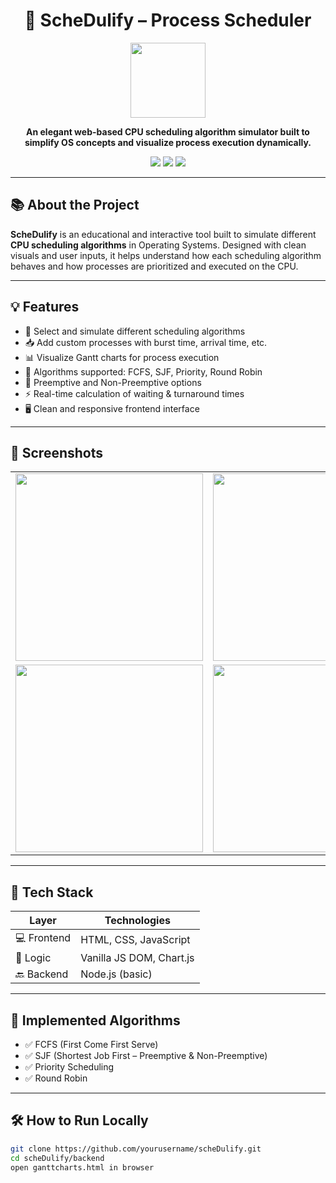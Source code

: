 <h1 align="center">🧠 ScheDulify – Process Scheduler</h1>

<p align="center">
  <img src="backend/images/kashishpic.png" width="120" />
</p>

<p align="center"><b>An elegant web-based CPU scheduling algorithm simulator built to simplify OS concepts and visualize process execution dynamically.</b></p>

<p align="center">
  <img src="https://img.shields.io/badge/Project-Type%3A%20Academic-blueviolet" />
  <img src="https://img.shields.io/badge/Made%20With-❤️%20by%20Kashish%20%26%20Team-blue" />
  <img src="https://img.shields.io/badge/OS%20Concepts-Visualized-success" />
</p>

---

## 📚 About the Project

**ScheDulify** is an educational and interactive tool built to simulate different **CPU scheduling algorithms** in Operating Systems. Designed with clean visuals and user inputs, it helps understand how each scheduling algorithm behaves and how processes are prioritized and executed on the CPU.

---

## 💡 Features

- 🎯 Select and simulate different scheduling algorithms
- 📥 Add custom processes with burst time, arrival time, etc.
- 📊 Visualize Gantt charts for process execution
- 🔁 Algorithms supported: FCFS, SJF, Priority, Round Robin
- 🧪 Preemptive and Non-Preemptive options
- ⚡ Real-time calculation of waiting & turnaround times
- 🖥️ Clean and responsive frontend interface

---

## 📸 Screenshots

<table>
  <tr>
    <td><img src="backend/images/CPU Scheduling_1.PNG" width="300"/></td>
    <td><img src="backend/images/CPU Scheduling_2.PNG" width="300"/></td>
  </tr>
  <tr>
    <td><img src="backend/images/CPU Scheduling_3.png" width="300"/></td>
    <td><img src="backend/images/CPU Scheduling_4.PNG" width="300"/></td>
  </tr>
</table>

---

## 🚀 Tech Stack

| Layer     | Technologies           |
|-----------|------------------------|
| 💻 Frontend | HTML, CSS, JavaScript |
| 🧠 Logic    | Vanilla JS DOM, Chart.js |
| 🔙 Backend  | Node.js (basic)         |

---

## 🧪 Implemented Algorithms

- ✅ FCFS (First Come First Serve)
- ✅ SJF (Shortest Job First – Preemptive & Non-Preemptive)
- ✅ Priority Scheduling
- ✅ Round Robin

---

## 🛠 How to Run Locally

```bash
git clone https://github.com/yourusername/scheDulify.git
cd scheDulify/backend
open ganttcharts.html in browser
